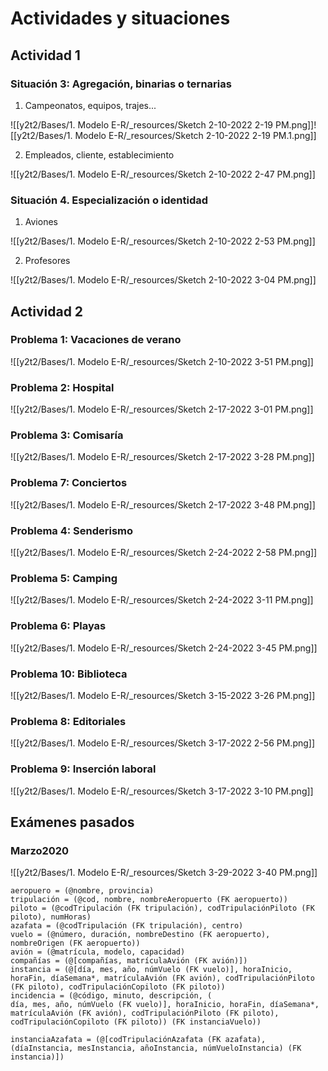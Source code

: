 
# Actividades y situaciones
## Actividad 1

### Situación 3: Agregación, binarias o ternarias

1. Campeonatos, equipos, trajes...

![[y2t2/Bases/1. Modelo E-R/_resources/Sketch 2-10-2022 2-19 PM.png]]![[y2t2/Bases/1. Modelo E-R/_resources/Sketch 2-10-2022 2-19 PM.1.png]]


2. Empleados, cliente, establecimiento

![[y2t2/Bases/1. Modelo E-R/_resources/Sketch 2-10-2022 2-47 PM.png]]


### Situación 4. Especialización o identidad

1. Aviones

![[y2t2/Bases/1. Modelo E-R/_resources/Sketch 2-10-2022 2-53 PM.png]]

2. Profesores

![[y2t2/Bases/1. Modelo E-R/_resources/Sketch 2-10-2022 3-04 PM.png]]


## Actividad 2

### Problema 1: Vacaciones de verano

![[y2t2/Bases/1. Modelo E-R/_resources/Sketch 2-10-2022 3-51 PM.png]]


### Problema 2: Hospital

![[y2t2/Bases/1. Modelo E-R/_resources/Sketch 2-17-2022 3-01 PM.png]]


### Problema 3: Comisaría

![[y2t2/Bases/1. Modelo E-R/_resources/Sketch 2-17-2022 3-28 PM.png]]


### Problema 7: Conciertos

![[y2t2/Bases/1. Modelo E-R/_resources/Sketch 2-17-2022 3-48 PM.png]]

### Problema 4: Senderismo

![[y2t2/Bases/1. Modelo E-R/_resources/Sketch 2-24-2022 2-58 PM.png]]

### Problema 5: Camping

![[y2t2/Bases/1. Modelo E-R/_resources/Sketch 2-24-2022 3-11 PM.png]]

### Problema 6: Playas

![[y2t2/Bases/1. Modelo E-R/_resources/Sketch 2-24-2022 3-45 PM.png]]


### Problema 10: Biblioteca

![[y2t2/Bases/1. Modelo E-R/_resources/Sketch 3-15-2022 3-26 PM.png]]


### Problema 8: Editoriales

![[y2t2/Bases/1. Modelo E-R/_resources/Sketch 3-17-2022 2-56 PM.png]]


### Problema 9: Inserción laboral

![[y2t2/Bases/1. Modelo E-R/_resources/Sketch 3-17-2022 3-10 PM.png]]


## Exámenes pasados

### Marzo2020

![[y2t2/Bases/1. Modelo E-R/_resources/Sketch 3-29-2022 3-40 PM.png]]

```
aeropuero = (@nombre, provincia)
tripulación = (@cod, nombre, nombreAeropuerto (FK aeropuerto))
piloto = (@codTripulación (FK tripulación), codTripulaciónPiloto (FK piloto), numHoras)
azafata = (@codTripulación (FK tripulación), centro)
vuelo = (@número, duración, nombreDestino (FK aeropuerto), nombreOrigen (FK aeropuerto))
avión = (@matrícula, modelo, capacidad)
compañías = (@[compañías, matrículaAvión (FK avión)])
instancia = (@[día, mes, año, númVuelo (FK vuelo)], horaInicio, horaFin, díaSemana*, matrículaAvión (FK avión), codTripulaciónPiloto (FK piloto), codTripulaciónCopiloto (FK piloto))
incidencia = (@código, minuto, descripción, (
día, mes, año, númVuelo (FK vuelo)], horaInicio, horaFin, díaSemana*, matrículaAvión (FK avión), codTripulaciónPiloto (FK piloto), codTripulaciónCopiloto (FK piloto)) (FK instanciaVuelo))

instanciaAzafata = (@[codTripulaciónAzafata (FK azafata), (díaInstancia, mesInstancia, añoInstancia, númVueloInstancia) (FK instancia)])
```
